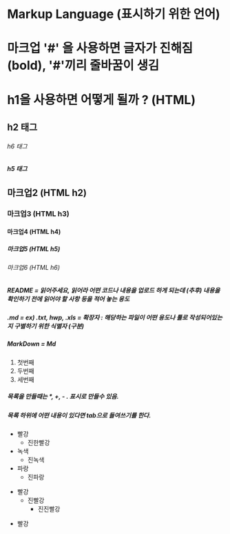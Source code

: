 # Markup Language (표시하기 위한 언어)

# 마크업 '#' 을 사용하면 글자가 진해짐 (bold), '#'끼리 줄바꿈이 생김

<h1> h1을 사용하면 어떻게 될까 ? (HTML) </h1>
<h2> h2 태그 </h2>
<h6> h6 태그 </h6>
<h5> h5 태그 </h5>

## 마크업2 (HTML h2)
### 마크업3 (HTML h3)
#### 마크업4 (HTML h4)
##### 마크업5 (HTML h5)
###### 마크업6 (HTML h6)


##### README = 읽어주세요, 읽어라 어떤 코드나 내용을 업로드 하게 되는데 (추후) 내용을 확인하기 전에 읽어야 할 사항 등을 적어 놓는 용도
##### .md = ex) .txt, hwp, .xls = 확장자 : 해당하는 파일이 어떤 용도나 툴로 작성되어있는지 구별하기 위한 식별자 (구분)
##### MarkDown = Md

1. 첫번째
2. 두번째
3. 세번째

##### 목록을 만들때는 *, +, - . 표시로 만들수 있음.
##### 목록 하위에 어떤 내용이 있다면 tab으로 들여쓰기를 한다.
* 빨강
  * 진한빨강
* 녹색
  * 진녹색 
* 파랑
  * 진파랑 

+ 빨강
  + 진빨강
    + 진진빨강
  
- 빨강
